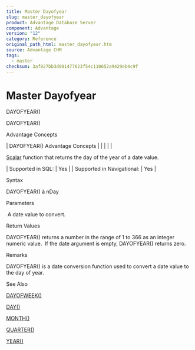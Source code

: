 ```yaml
---
title: Master Dayofyear
slug: master_dayofyear
product: Advantage Database Server
component: Advantage
version: "12"
category: Reference
original_path_html: master_dayofyear.htm
source: Advantage CHM
tags:
  - master
checksum: 3af827bb3d081477623f54c110652a9429eb4c9f
---
```


# Master Dayofyear

DAYOFYEAR()

DAYOFYEAR()

Advantage Concepts

| DAYOFYEAR()  Advantage Concepts |  |  |  |  |

[Scalar](master_supported_scalar_functions.md) function that returns the day of the year of a date value.

| Supported in SQL: | Yes |
| Supported in Navigational: | Yes |

Syntax

DAYOFYEAR(<dDate>) à nDay

Parameters

<dDate>  A date value to convert.

Return Values

DAYOFYEAR() returns a number in the range of 1 to 366 as an integer numeric value.  If the date argument is empty, DAYOFYEAR() returns zero.

Remarks

DAYOFYEAR() is a date conversion function used to convert a date value to the day of year.

See Also

[DAYOFWEEK()](master_dayofweek.md)

[DAY()](master_day.md)

[MONTH()](master_month.md)

[QUARTER()](master_quarter.md)

[YEAR()](master_year.md)
